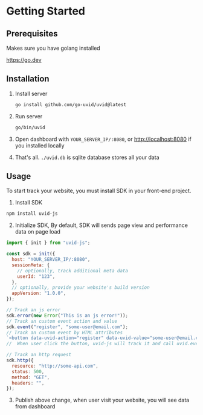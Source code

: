 # Getting Started

## Prerequisites

Makes sure you have golang installed

<https://go.dev>

## Installation

1. Install server

   ```sh
   go install github.com/go-uvid/uvid@latest
   ```

2. Run server

   ```sh
   go/bin/uvid
   ```

3. Open dashboard with `YOUR_SERVER_IP/:8080`, or <http://localhost:8080> if you installed locally
4. That's all. `./uvid.db` is sqlite database stores all your data

## Usage

To start track your website, you must install SDK in your front-end project.

1. Install SDK

```sh
npm install uvid-js
```

2. Initialize SDK, By default, SDK will sends page view and performance data on page load

```js
import { init } from "uvid-js";

const sdk = init({
  host: "YOUR_SERVER_IP/:8080",
  sessionMeta: {
    // optionally, track additional meta data
    userId: "123",
  },
  // optionally, provide your website's build version
  appVersion: "1.0.0",
});

// Track an js error
sdk.error(new Error("This is an js error!"));
// Track an custom event action and value
sdk.event("register", "some-user@email.com");
// Track an custom event by HTML attributes
`<button data-uvid-action="register" data-uvid-value="some-user@email.com">Register</button>`;
//  When user click the button, uvid-js will track it and call uvid.event('register', 'some-user@email.com')

// Track an http request
sdk.http({
  resource: "http://some-api.com",
  status: 500,
  method: "GET",
  headers: "",
});
```

3. Publish above change, when user visit your website, you will see data from dashboard
